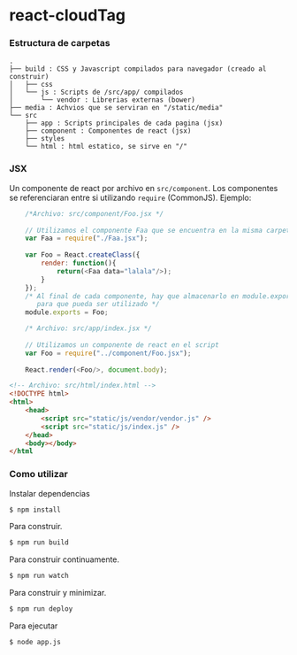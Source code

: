 react-cloudTag
============
### Estructura de carpetas
    .
    ├── build : CSS y Javascript compilados para navegador (creado al construir)
    │   ├── css
    │   └── js : Scripts de /src/app/ compilados
    │       └── vendor : Librerias externas (bower)
    ├── media : Achvios que se serviran en "/static/media"
    └── src
        ├── app : Scripts principales de cada pagina (jsx)
        ├── component : Componentes de react (jsx)
        ├── styles
        └── html : html estatico, se sirve en "/"
### JSX
Un componente de react por archivo en `src/component`. Los componentes se referenciaran entre si utilizando `require` (CommonJS). Ejemplo:
``` js
    /*Archivo: src/component/Foo.jsx */
    
    // Utilizamos el componente Faa que se encuentra en la misma carpeta
    var Faa = require("./Faa.jsx");
    
    var Foo = React.createClass({
        render: function(){
            return(<Faa data="lalala"/>);
        }
    });
    /* Al final de cada componente, hay que almacenarlo en module.exports
       para que pueda ser utilizado */
    module.exports = Foo;
```
``` js
    /* Archivo: src/app/index.jsx */
    
    // Utilizamos un componente de react en el script
    var Foo = require("../component/Foo.jsx");
    
    React.render(<Foo/>, document.body);
```
``` html
<!-- Archivo: src/html/index.html -->
<!DOCTYPE html>
<html>
    <head>
        <script src="static/js/vendor/vendor.js" />
        <script src="static/js/index.js" />
    </head>
    <body></body>
</html
```
### Como utilizar
Instalar dependencias
``` bash
$ npm install
```
Para construir.
``` bash
$ npm run build
```
Para construir continuamente.
``` bash
$ npm run watch
```
Para construir y minimizar.
``` bash
$ npm run deploy
```
Para ejecutar
``` bash
$ node app.js
```
